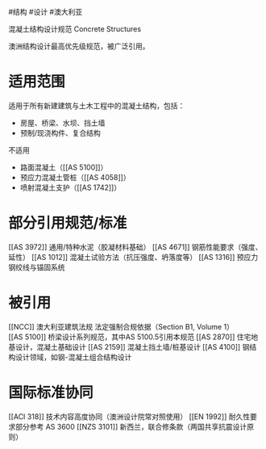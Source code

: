 #结构 #设计 #澳大利亚

混凝土结构设计规范
Concrete Structures

澳洲结构设计最高优先级规范​​，被广泛引用。

# 适用范围
适用于所有新建建筑与土木工程​中的混凝土结构，包括：  
- 房屋、桥梁、水坝、挡土墙
- 预制/现浇构件、复合结构

不适用
- 路面混凝土（[[AS 5100]]）
- 预应力混凝土管桩（[[AS 4058]]）
- 喷射混凝土支护（[[AS 1742]]）


# 部分引用规范/标准

[[AS 3972]] 通用/特种水泥（胶凝材料基础）
[[AS 4671​]] 钢筋性能要求（强度、延性）
[[AS 1012]] 混凝土试验方法（抗压强度、坍落度等）
[[​​AS 1316​]] 预应力钢绞线与锚固系统


# 被引用
[[NCC]] 澳大利亚建筑法规 法定强制合规依据（Section B1, Volume 1）  
[[AS 5100]] 桥梁设计系列规范，其中AS 5100.5引用本规范
[[AS 2870]] 住宅地基设计，混凝土基础设计
[[AS 2159]] 混凝土挡土墙/桩基设计
[[AS 4100]] 钢结构设计领域，如钢-混凝土组合结构设计



# 国际标准协同

[[ACI 318]] 技术内容高度协同（澳洲设计院常对照使用）
[[EN 1992]] 耐久性要求部分参考 AS 3600
[[NZS 3101]] 新西兰，联合修条款（两国共享抗震设计原则）

